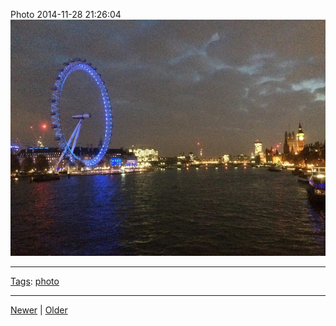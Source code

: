 <!--
title: Photo 2014-11-28 21
date: 2020-06-28T14:49:39.846Z
tags: photo
-->




Photo 2014-11-28 21:26:04
![](103831788682-0.jpg)

<!--BOTTOM-POST-NAVIGATION-->
---

[Tags](tags.md): [photo](tag-photo.md)

---

[Newer](103308570702.md) | [Older](103886210632.md)